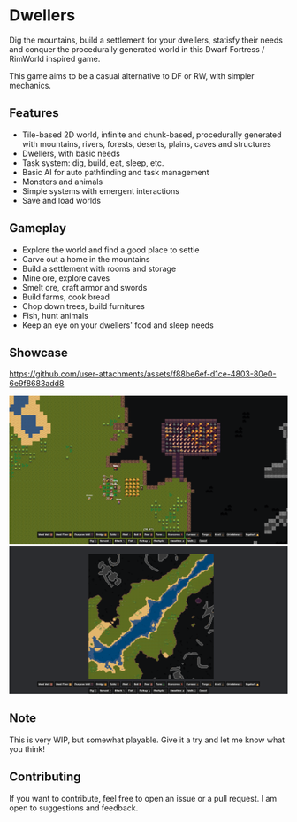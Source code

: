 # Dwellers

Dig the mountains, build a settlement for your dwellers, statisfy their needs and conquer the procedurally generated world in this Dwarf Fortress / RimWorld inspired game.

This game aims to be a casual alternative to DF or RW, with simpler mechanics.

## Features

- Tile-based 2D world, infinite and chunk-based, procedurally generated with mountains, rivers, forests, deserts, plains, caves and structures
- Dwellers, with basic needs
- Task system: dig, build, eat, sleep, etc.
- Basic AI for auto pathfinding and task management
- Monsters and animals
- Simple systems with emergent interactions
- Save and load worlds

## Gameplay

- Explore the world and find a good place to settle
- Carve out a home in the mountains
- Build a settlement with rooms and storage
- Mine ore, explore caves
- Smelt ore, craft armor and swords
- Build farms, cook bread
- Chop down trees, build furnitures
- Fish, hunt animals
- Keep an eye on your dwellers' food and sleep needs

## Showcase

https://github.com/user-attachments/assets/f88be6ef-d1ce-4803-80e0-6e9f8683add8

![](docs/screenshot1.png)
![](docs/screenshot2.png)

## Note

This is very WIP, but somewhat playable. Give it a try and let me know what you think!

## Contributing

If you want to contribute, feel free to open an issue or a pull request. I am open to suggestions and feedback.
